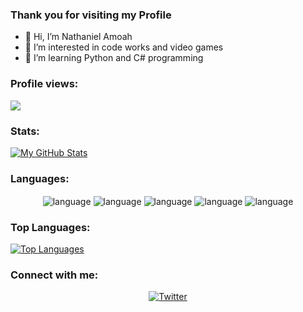 ### Thank you for visiting my Profile

- 👋 Hi, I’m Nathaniel Amoah
- 👀 I’m interested in code works and video games
- 🌱 I’m learning Python and C# programming
<!--- 💞️ I’m looking to collaborate on ... dunno
- 📫 How to reach me ... ---> 

<!---
nathanielam0ah/nathanielam0ah is a ✨ special ✨ repository because its `README.md` (this file) appears on your GitHub profile.
You can click the Preview link to take a look at your changes.
--->

### Profile views:
![](https://komarev.com/ghpvc/?username=nathanielam0ah&style=flat-square)

### Stats:
[![My GitHub Stats](https://github-readme-stats-sigma-five.vercel.app/api/?username=nathanielam0ah&count_private=true&theme=tokyonight&showicons=true)]()

### Languages:
<span>
 <p align="center">
 <img alt="language" src= "https://img.shields.io/badge/Python-3776AB?style=for-the-badge&logo=python&logoColor=white" align="center">
 <img alt="language" src= "https://img.shields.io/badge/C%23-239120?style=for-the-badge&logo=c-sharp&logoColor=white" align="center">
 <img alt="language" src= "https://img.shields.io/badge/html5-%23E34F26.svg?style=for-the-badge&logo=html5&logoColor=white" align="center">
 <img alt="language" src= "https://img.shields.io/badge/css3-%231572B6.svg?style=for-the-badge&logo=css3&logoColor=white" align="center">
 <img alt="language" src= "https://img.shields.io/badge/javascript-%23323330.svg?style=for-the-badge&logo=javascript&logoColor=%23F7DF1E" align="center">
 
  </p>
</span>

### Top Languages:
[![Top Languages](https://github-readme-stats-sigma-five.vercel.app/api/top-langs/?username=nathanielam0ah&layout=compact)](https://github.com/anuraghazra/github-readme-stats)


<h3 align="left">Connect with me:</h3>
<p align="center">
<a href="https://twitter.com/ignitesod" target="blank" ><img align="center" src="https://img.shields.io/badge/Twitter-%231DA1F2.svg?style=for-the-badge&logo=Twitter&logoColor=white" alt="Twitter" /></a>
</p>

